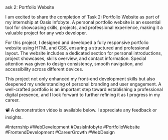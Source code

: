 ask 2: Portfolio Website

I am excited to share the completion of Task 2: Portfolio Website as part of my internship at Oasis Infobyte. A personal portfolio website is an essential tool for showcasing skills, projects, and professional experience, making it a valuable project for any web developer.

For this project, I designed and developed a fully responsive portfolio website using HTML and CSS, ensuring a structured and professional layout. The website includes a dedicated section for personal introductions, project showcases, skills overview, and contact information. Special attention was given to design consistency, smooth navigation, and accessibility across different devices.

This project not only enhanced my front-end development skills but also deepened my understanding of personal branding and user engagement. A well-crafted portfolio is an important step toward establishing a professional digital presence, and I look forward to further refining it as I progress in my career.

📽️ A demonstration video is available below. I appreciate any feedback or insights.

#Internship #WebDevelopment #OasisInfobyte #PortfolioWebsite #FrontendDevelopment #CareerGrowth #WebDesign
